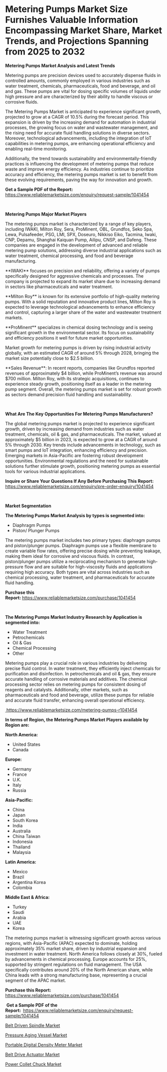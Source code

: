 <p><h1>Metering Pumps Market Size Furnishes Valuable Information Encompassing Market Share, Market Trends, and Projections Spanning from 2025 to 2032</h1></p><p><strong>Metering Pumps Market Analysis and Latest Trends</strong></p>
<p><p>Metering pumps are precision devices used to accurately dispense fluids in controlled amounts, commonly employed in various industries such as water treatment, chemicals, pharmaceuticals, food and beverage, and oil and gas. These pumps are vital for dosing specific volumes of liquids under high pressure and are characterized by their ability to handle viscous or corrosive fluids.</p><p>The Metering Pumps Market is anticipated to experience significant growth, projected to grow at a CAGR of 10.5% during the forecast period. This expansion is driven by the increasing demand for automation in industrial processes, the growing focus on water and wastewater management, and the rising need for accurate fluid handling solutions in diverse sectors. Moreover, technological advancements, including the integration of IoT capabilities in metering pumps, are enhancing operational efficiency and enabling real-time monitoring.</p><p>Additionally, the trend towards sustainability and environmentally-friendly practices is influencing the development of metering pumps that reduce waste and improve energy efficiency. As industries continue to prioritize accuracy and efficiency, the metering pumps market is set to benefit from these evolving requirements, paving the way for innovation and growth.</p></p>
<p><strong>Get a Sample PDF of the Report:&nbsp;</strong> <a href="https://www.reliablemarketsize.com/enquiry/request-sample/1041454?utm_campaign=2008&utm_medium=2&utm_source=Github&utm_content=ia&utm_term=11042025&utm_id=metering-pumps">https://www.reliablemarketsize.com/enquiry/request-sample/1041454</a></p>
<p>&nbsp;</p>
<p><strong>Metering Pumps Major Market Players</strong></p>
<p><p>The metering pumps market is characterized by a range of key players, including IWAKI, Milton Roy, Sera, ProMinent, OBL, Grundfos, Seko Spa, Lewa, Pulsafeeder, PSG, LMI, SPX, Doseuro, Nikkiso Eiko, Tacmina, Iwaki, CNP, Depamu, Shanghai Kaiquan Pump, Ailipu, CNSP, and Dafeng. These companies are engaged in the development of advanced and reliable metering pump solutions, addressing diverse industrial applications such as water treatment, chemical processing, and food and beverage manufacturing.</p><p>**IWAKI** focuses on precision and reliability, offering a variety of pumps specifically designed for aggressive chemicals and processes. The company is projected to expand its market share due to increasing demand in sectors like pharmaceuticals and water treatment.</p><p>**Milton Roy** is known for its extensive portfolio of high-quality metering pumps. With a solid reputation and innovative product lines, Milton Roy is expected to leverage technological advancements to enhance efficiency and control, capturing a larger share of the water and wastewater treatment markets.</p><p>**ProMinent** specializes in chemical dosing technology and is seeing significant growth in the environmental sector. Its focus on sustainability and efficiency positions it well for future market opportunities.</p><p>Market growth for metering pumps is driven by rising industrial activity globally, with an estimated CAGR of around 5% through 2028, bringing the market size potentially close to $2.5 billion. </p><p>**Sales Revenue**: In recent reports, companies like Grundfos reported revenues of approximately $4 billion, while ProMinent’s revenue was around $700 million. Milton Roy, with its strategic acquisitions, continues to experience steady growth, positioning itself as a leader in the metering pump segment. Overall, the metering pumps market is set for robust growth as sectors demand precision fluid handling and sustainability.</p></p>
<p>&nbsp;</p>
<p><strong>What Are The Key Opportunities For Metering Pumps Manufacturers?</strong></p>
<p><p>The global metering pumps market is projected to experience significant growth, driven by increasing demand from industries such as water treatment, chemicals, oil & gas, and pharmaceuticals. The market, valued at approximately $5 billion in 2023, is expected to grow at a CAGR of around 5% through 2030. Key trends include advancements in technology, such as smart pumps and IoT integration, enhancing efficiency and precision. Emerging markets in Asia-Pacific are fostering robust development opportunities. Environmental regulations and the need for sustainable solutions further stimulate growth, positioning metering pumps as essential tools for various industrial applications.</p></p>
<p><strong>Inquire or Share Your Questions If Any Before Purchasing This Report:</strong> <a href="https://www.reliablemarketsize.com/enquiry/pre-order-enquiry/1041454?utm_campaign=2008&utm_medium=2&utm_source=Github&utm_content=ia&utm_term=11042025&utm_id=metering-pumps">https://www.reliablemarketsize.com/enquiry/pre-order-enquiry/1041454</a></p>
<p>&nbsp;</p>
<p><strong>Market Segmentation</strong></p>
<p><strong>The Metering Pumps Market Analysis by types is segmented into:</strong></p>
<p><ul><li>Diaphragm Pumps</li><li>Piston/ Plunger Pumps</li></ul></p>
<p><p>The metering pumps market includes two primary types: diaphragm pumps and piston/plunger pumps. Diaphragm pumps use a flexible membrane to create variable flow rates, offering precise dosing while preventing leakage, making them ideal for corrosive and viscous fluids. In contrast, piston/plunger pumps utilize a reciprocating mechanism to generate high-pressure flow and are suitable for high-viscosity fluids and applications requiring high accuracy. Both types are vital across industries such as chemical processing, water treatment, and pharmaceuticals for accurate fluid handling.</p></p>
<p><strong>Purchase this Report:&nbsp;</strong><a href="https://www.reliablemarketsize.com/purchase/1041454?utm_campaign=2008&utm_medium=2&utm_source=Github&utm_content=ia&utm_term=11042025&utm_id=metering-pumps">https://www.reliablemarketsize.com/purchase/1041454</a></p>
<p>&nbsp;</p>
<p><strong>The Metering Pumps Market Industry Research by Application is segmented into:</strong></p>
<p><ul><li>Water Treatment</li><li>Petrochemicals</li><li>Oil & Gas</li><li>Chemical Processing</li><li>Other</li></ul></p>
<p><p>Metering pumps play a crucial role in various industries by delivering precise fluid control. In water treatment, they efficiently inject chemicals for purification and disinfection. In petrochemicals and oil & gas, they ensure accurate handling of corrosive materials and additives. The chemical processing sector relies on metering pumps for consistent dosing of reagents and catalysts. Additionally, other markets, such as pharmaceuticals and food and beverage, utilize these pumps for reliable and accurate fluid transfer, enhancing overall operational efficiency.</p></p>
<p><a href="https://www.reliablemarketsize.com/metering-pumps-r1041454?utm_campaign=2008&utm_medium=2&utm_source=Github&utm_content=ia&utm_term=11042025&utm_id=metering-pumps">&nbsp;https://www.reliablemarketsize.com/metering-pumps-r1041454</a></p>
<p><strong>In terms of Region, the Metering Pumps Market Players available by Region are:</strong></p>
<p>
    <p> <strong> North America: </strong>
        <ul>
            <li>United States</li>
            <li>Canada</li>
        </ul>
        </p> 
    <p> <strong> Europe: </strong>
        <ul>
            <li>Germany</li>
            <li>France</li>
            <li>U.K.</li>
            <li>Italy</li>
            <li>Russia</li>
        </ul>
        </p> 
    <p> <strong> Asia-Pacific: </strong>
        <ul>
            <li>China</li>
            <li>Japan</li>
            <li>South Korea</li>
            <li>India</li>
            <li>Australia</li>
            <li>China Taiwan</li>
            <li>Indonesia</li>
            <li>Thailand</li>
            <li>Malaysia</li>
        </ul>
        </p> 
    <p> <strong> Latin America: </strong>
        <ul>
            <li>Mexico</li>
            <li>Brazil</li>
            <li>Argentina Korea</li>
            <li>Colombia</li>
        </ul>
        </p> 
    <p> <strong> Middle East & Africa: </strong>
        <ul>
            <li>Turkey</li>
            <li>Saudi</li>
            <li>Arabia</li>
            <li>UAE</li>
            <li>Korea</li>
        </ul>
    </p>
    </p>
<p><p>The metering pumps market is witnessing significant growth across various regions, with Asia-Pacific (APAC) expected to dominate, holding approximately 35% market share, driven by industrial expansion and investment in water treatment. North America follows closely at 30%, fueled by advancements in chemical processing. Europe accounts for 25%, supported by stringent regulations on fluid management. The USA specifically contributes around 20% of the North American share, while China leads with a strong manufacturing base, representing a crucial segment of the APAC market.</p></p>
<p><strong>Purchase this Report: </strong><a href="https://www.reliablemarketsize.com/purchase/1041454?utm_campaign=2008&utm_medium=2&utm_source=Github&utm_content=ia&utm_term=11042025&utm_id=metering-pumps">https://www.reliablemarketsize.com/purchase/1041454</a></p>
<p>&nbsp;<strong>Get a Sample PDF of the Report:&nbsp;&nbsp;</strong><a href="https://www.reliablemarketsize.com/enquiry/request-sample/1041454?utm_campaign=2008&utm_medium=2&utm_source=Github&utm_content=ia&utm_term=11042025&utm_id=metering-pumps">https://www.reliablemarketsize.com/enquiry/request-sample/1041454</a></p>
<p><strong></strong></p>
<p><p><a href="https://github.com/estaykaleslo/Market-Research-Report-List-1/blob/main/belt-driven-spindle-market.md?utm_campaign=2008&utm_medium=2&utm_source=Github&utm_content=ia&utm_term=11042025&utm_id=metering-pumps">Belt Driven Spindle Market</a></p><p><a href="https://github.com/parthplagaf6/Market-Research-Report-List-1/blob/main/pressure-aging-vessel-market.md?utm_campaign=2008&utm_medium=2&utm_source=Github&utm_content=ia&utm_term=11042025&utm_id=metering-pumps">Pressure Aging Vessel Market</a></p><p><a href="https://github.com/tandyorandby/Market-Research-Report-List-1/blob/main/portable-digital-density-meter-market.md?utm_campaign=2008&utm_medium=2&utm_source=Github&utm_content=ia&utm_term=11042025&utm_id=metering-pumps">Portable Digital Density Meter Market</a></p><p><a href="https://github.com/shamprenadw7/Market-Research-Report-List-1/blob/main/belt-drive-actuator-market.md?utm_campaign=2008&utm_medium=2&utm_source=Github&utm_content=ia&utm_term=11042025&utm_id=metering-pumps">Belt Drive Actuator Market</a></p><p><a href="https://github.com/abararybar2x/Market-Research-Report-List-1/blob/main/power-collet-chuck-market.md?utm_campaign=2008&utm_medium=2&utm_source=Github&utm_content=ia&utm_term=11042025&utm_id=metering-pumps">Power Collet Chuck Market</a></p></p>
